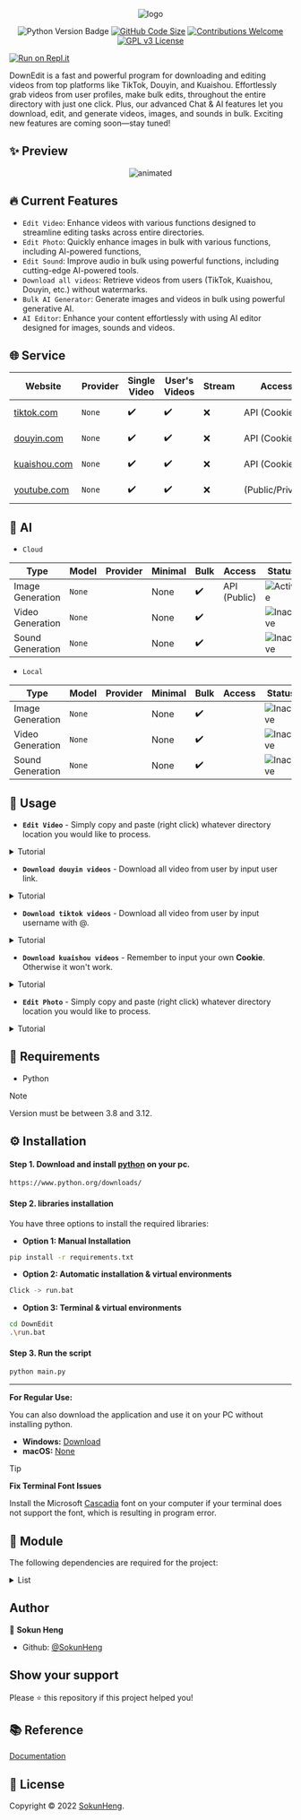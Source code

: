 <p align="center">
  <img src="https://github.com/sokunheng/DownEdit/blob/main/docs/logo.png?raw=true" alt="logo" />
</p>

<p align="center">
  <img src="https://img.shields.io/badge/python-3.8%2B-brightgreen" alt="Python Version Badge">
  <a href="https://github.com/sokunheng/DownEdit"><img src="https://img.shields.io/github/languages/code-size/sokunheng/DownEdit" alt="GitHub Code Size"></a>
  <a href="#contributing"><img src="https://img.shields.io/badge/Contributions-Welcome-limegreen.svg" alt="Contributions Welcome"></a>
  <a href="https://www.gnu.org/licenses/gpl-3.0"><img src="https://img.shields.io/badge/License-GPLv3-blue.svg" alt="GPL v3 License"></a>
</p>

<a href="https://replit.com/new/github/sokunheng/DownEdit"><img src="https://replit.com/badge/github/sokunheng/DownEdit" alt="Run on Repl.it"></a>

<p>DownEdit is a fast and powerful program for downloading and editing videos from top platforms like TikTok, Douyin, and Kuaishou. Effortlessly grab videos from user profiles, make bulk edits, throughout the entire directory with just one click. Plus, our advanced Chat & AI features let you download, edit, and generate videos, images, and sounds in bulk. Exciting new features are coming soon—stay tuned!</p>

## ✨ Preview
<p align="center">
  <img src="https://github.com/sokunheng/DownEdit/assets/44894784/d48f25d4-17ea-47ea-b5df-df8c411ba542.gif" alt="animated" />
</p>

## 🔥 Current Features
- `Edit Video`: Enhance videos with various functions designed to streamline editing tasks across entire directories.
- `Edit Photo`: Quickly enhance images in bulk with various functions, including AI-powered functions,
- `Edit Sound`: Improve audio in bulk using powerful functions, including cutting-edge AI-powered tools.
- `Download all videos`: Retrieve videos from users (TikTok, Kuaishou, Douyin, etc.) without watermarks.
- `Bulk AI Generator`: Generate images and videos in bulk using powerful generative AI.
- `AI Editor`: Enhance your content effortlessly with using AI editor designed for images, sounds and videos.

## 🌐 Service

| Website| Provider| Single Video | User's Videos | Stream | Access | Status |
| --- | --- | --- | --- | --- | --- | --- |
| [tiktok.com](https://www.tiktok.com/) | `None` | ✔️ | ✔️ | ❌ | API (Cookie) | ![Active](https://img.shields.io/badge/Active-brightgreen) |
| [douyin.com](https://www.douyin.com/) | `None` | ✔️ | ✔️ | ❌ | API (Cookie) | ![Active](https://img.shields.io/badge/Active-brightgreen) |
| [kuaishou.com](https://www.kuaishou.com/?isHome=1) | `None` | ✔️ | ✔️ | ❌ | API (Cookie) | ![Active](https://img.shields.io/badge/Active-brightgreen) |
| [youtube.com](https://www.youtube.com) | `None` | ✔️ | ✔️ | ❌ | (Public/Private) | ![Active](https://img.shields.io/badge/Active-brightgreen) |

## 🤖 AI

- `Cloud`

| Type | Model | Provider| Minimal | Bulk | Access | Status |
| --- | --- | --- | --- | --- | --- | --- |
| Image Generation | `None` | | None | ✔️ | API (Public) | ![Active](https://img.shields.io/badge/Active-brightgreen) |
| Video Generation | `None` | | None | ✔️ |  | ![Inactive](https://img.shields.io/badge/Inactive-red) |
| Sound Generation | `None` | | None | ✔️ |  | ![Inactive](https://img.shields.io/badge/Inactive-red) |

- `Local`

| Type | Model | Provider| Minimal | Bulk | Access | Status |
| --- | --- | --- | --- | --- | --- | --- |
| Image Generation | `None` | | None | ✔️ |  | ![Inactive](https://img.shields.io/badge/Inactive-red) |
| Video Generation | `None` | | None | ✔️ |  | ![Inactive](https://img.shields.io/badge/Inactive-red) |
| Sound Generation | `None` | | None | ✔️ |  | ![Inactive](https://img.shields.io/badge/Inactive-red) |

## 🚀 Usage
- **`Edit Video`** - Simply copy and paste (right click) whatever directory location you would like to process.

<details>
<summary>Tutorial</summary>

```html
Enter Folder: C:\Users\Name\Desktop\Folder\Video
```

![Edit_Video_AdobeExpress](https://user-images.githubusercontent.com/44894784/200826802-58b223ea-dd01-4f3a-b896-d87228cddd4e.gif)



 Change it according to your desired video speed.
```html
Select Speed: 1.2 or 2 
```

 Input your music file location
```html
Enter Music: C:\Users\Name\Desktop\Folder\music_name.mp3
```
```html
Enter Music: music_name.mp3
```
 

</details>


- **`Download douyin videos`** - Download all video from user by input user link.

<details>
<summary>Tutorial</summary>

```html
Enter User Link: https://www.douyin.com/user/MS4wLjABAAAAzknqQznbR4gNJFBtYQE8ptAbM4Djr8bGDdfCUataDVSfQK8YMkSI8J5v
```
 <img src="https://user-images.githubusercontent.com/44894784/200826881-0051ef41-a59a-4b39-ae01-d252dc796acc.gif" alt="animated"  width="640"/>

</details>

- **`Download tiktok videos`** - Download all video from user by input username with @.

<details>
<summary>Tutorial</summary>

```html
Enter User: @tiktok
```
<img src="https://user-images.githubusercontent.com/44894784/200826983-a45fc5d0-343a-4921-9077-6f97ebca67a8.gif" alt="animated"  width="640"/>

</details>

- **`Download kuaishou videos`** - Remember to input your own **Cookie**. Otherwise it won't work.

<details>
<summary>Tutorial</summary>

-----

 Step 1. Right click and select on Inspect element.
  
<img src="https://user-images.githubusercontent.com/44894784/200830971-90ee9df9-4b7d-4648-a6a0-0ac327dd9ac7.jpg" alt="tutorial"  width="640"/>

-----
  
```html
Input Cookie: kpf=PC_WEB; kpn=KUAISHOU_VISION; clientid=3; did=web_dfe556cf2a809f194bf54a1d5125ad31; didv=1667716807591; _bl_uid=2bl0haaF5Fnfjd5Ft0tXkm0ksz17; client_key=65890b29; userId=3114192403; ktrace-context=1|MS43NjQ1ODM2OTgyODY2OTgyLjI2NzI4OTgxLjE2NjgwOTQzMTUzNzQuMjM3MDQw|MS43NjQ1ODM2OTgyODY2OTgyLjM5ODM1Mzg4LjE2NjgwOTQzMTUzNzQuMjM3MDQx|0|graphql-server|webservice|false|NA; kuaishou.server.web_st=ChZrdWFpc2hvdS5zZXJ2ZXIud2ViLnN0EqAB8CBZs_S_PC_PFDJL2Do4j19XodeBMi9XmTD_kxJalX8oHZtLxNadJ2HpJKDvkuyRCU52pxMA7ulFKo32pyr3PO4phQTmcghw3M1pjL6gCVW5KyVSo-nJMvTcXhpDn501B6Yz0-XbxYHTdWZw7ITl-lgpWwO_hYalq68Wt5Q7ut7iEPGAVjIXH-r-y5DteaqG1ocz5k0PH3QMaqQSytJN5xoS-1Rj5-IBBNoxoIePYcxZFs4oIiBVPhNOHXk5SvSU1kq6lB8hpXv9CiiIqe6gJihLWZAsVCgFMAE; kuaishou.server.web_ph=8b579bf7ba4c2f740ca6486d022008b01ed1
```
  
Step 2. Copy your Cookie browser.
  
<img src="https://user-images.githubusercontent.com/44894784/201191235-1abda841-7ae1-4bef-a06a-b7c06d12c927.jpg" alt="tutorial"  width="640"/>

-----  
  
```html
Enter User ID: 3xnpgvvuei3umwk
```
  
Step 3. Copy user ID you want to download.  

<img src="https://user-images.githubusercontent.com/44894784/200831086-9e880d15-6921-4593-a46a-c9462e58cd5e.jpg" alt="tutorial"  width="640"/>
  
-----  
  
Tips: If you still getting error, try changing your Browser, use Incognito/Private mode and reset your Internet/IP.

</details>

- **`Edit Photo`** - Simply copy and paste (right click) whatever directory location you would like to process.

<details>
<summary>Tutorial</summary>
  
  - `Remove Background AI`
<img src="https://github.com/sokunheng/DownEdit/assets/44894784/2f351ebc-1dc2-4d97-b26f-2218426a7969.png" alt="down_edit_photo" width="537" />
  
</details>

## 🔎 Requirements
- Python
> [!NOTE]
> Version must be between 3.8 and 3.12.

## ⚙ Installation 

#### Step 1. Download and install [python](https://www.python.org/downloads/) on your pc.
```sh
https://www.python.org/downloads/
```
#### Step 2. libraries installation
You have three options to install the required libraries:

- **Option 1: Manual Installation**
```sh
pip install -r requirements.txt
```

- **Option 2: Automatic installation & virtual environments**
```sh
Click -> run.bat
```
- **Option 3: Terminal & virtual environments**
```sh
cd DownEdit
.\run.bat
```

#### Step 3. Run the script
```sh
python main.py
```
-----

**For Regular Use:**

You can also download the application and use it on your PC without installing python.
- **Windows:** [Download](https://github.com/SokunHeng/DownEdit/releases)
- **macOS:** [None](https://github.com/SokunHeng/DownEdit/releases)

> [!TIP]
> **Fix Terminal Font Issues**
> 
> Install the Microsoft [Cascadia](https://github.com/microsoft/cascadia-code) font on your computer if your terminal does not support the font, which is resulting in program error.

## 🔨 Module
  The following dependencies are required for the project:

  <details>
<summary>List</summary>
    
- [Pystyle](https://github.com/billythegoat356/pystyle)
- [Requests](https://requests.readthedocs.io/en/latest/)
- [Inquirer](https://pypi.org/project/inquirer/)
- [Colorama](https://github.com/tartley/colorama)
- [Moviepy](https://github.com/Zulko/moviepy)
- [Rich](https://github.com/Textualize/rich)
- [Playwright](https://github.com/microsoft/playwright)
- [Rembg](https://github.com/danielgatis/rembg)
- [WMI](https://github.com/wmi-py/wmi)
- [Psutil](https://github.com/giampaolo/psutil)
- [Httpx](https://github.com/encode/httpx)
- [Aiofiles](https://github.com/Tinche/aiofiles)

</details>

## Author

👤 **Sokun Heng**

- Github: [@SokunHeng](https://github.com/SokunHeng)


## Show your support

Please ⭐️ this repository if this project helped you!


## 📚 Reference

[Documentation](https://github.com/sokunheng/DownEdit/tree/main/docs#readme)


## 📝 License
Copyright © 2022 [SokunHeng](https://github.com/SokunHeng).<br />
